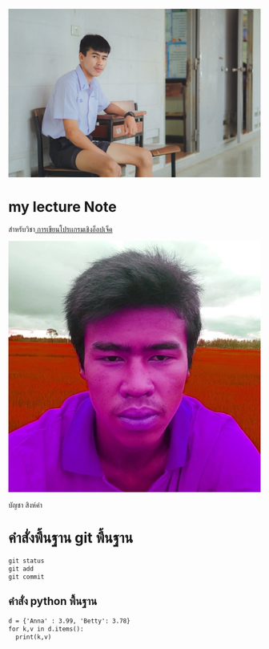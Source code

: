 ![dowload banner](./bancha2.jpg)
# my lecture Note

สำหรับวิชา[ การเขียนโปรเเกรมเชิงอ็อปเจ็ค](https://wichit2s.gitlab.io)

![dowload banner](./bancha.jpg)

บัญชา สิงห์คำ
# คำสั่งพื้นฐาน git พื้นฐาน
```
git status
git add
git commit
```
## คำสั่ง python พื้นฐาน
```
d = {'Anna' : 3.99, 'Betty': 3.78}
for k,v in d.items():
  print(k,v)
```
